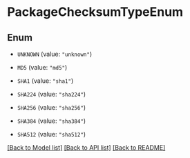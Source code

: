 # PackageChecksumTypeEnum

## Enum


* `UNKNOWN` (value: `"unknown"`)

* `MD5` (value: `"md5"`)

* `SHA1` (value: `"sha1"`)

* `SHA224` (value: `"sha224"`)

* `SHA256` (value: `"sha256"`)

* `SHA384` (value: `"sha384"`)

* `SHA512` (value: `"sha512"`)


[[Back to Model list]](../README.md#documentation-for-models) [[Back to API list]](../README.md#documentation-for-api-endpoints) [[Back to README]](../README.md)


